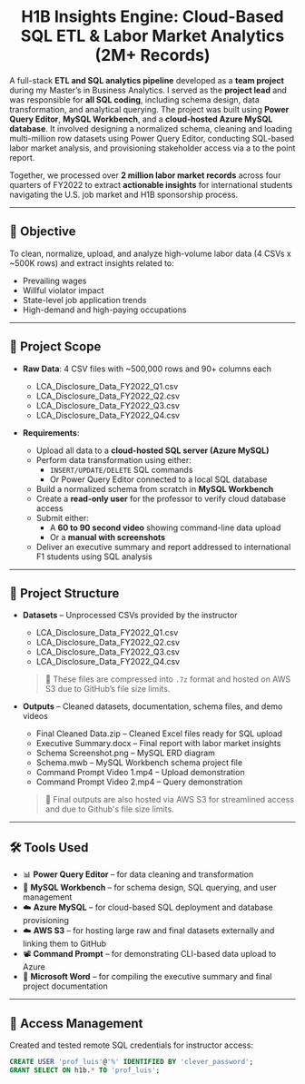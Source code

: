 <h1 align="center">H1B Insights Engine: Cloud-Based SQL ETL & Labor Market Analytics (2M+ Records)</h1>

A full-stack **ETL and SQL analytics pipeline** developed as a **team project** during my Master’s in Business Analytics. I served as the **project lead** and was responsible for **all SQL coding**, including schema design, data transformation, and analytical querying. The project was built using **Power Query Editor**, **MySQL Workbench**, and a **cloud-hosted Azure MySQL database**. It involved designing a normalized schema, cleaning and loading multi-million row datasets using Power Query Editor, conducting SQL-based labor market analysis, and provisioning stakeholder access via a to the point report.

Together, we processed over **2 million labor market records** across four quarters of FY2022 to extract **actionable insights** for international students navigating the U.S. job market and H1B sponsorship process.

---

## 🎯 Objective

To clean, normalize, upload, and analyze high-volume labor data (4 CSVs x ~500K rows) and extract insights related to:
- Prevailing wages
- Willful violator impact
- State-level job application trends
- High-demand and high-paying occupations

---

## 🧾 Project Scope

- **Raw Data**: 4 CSV files with ~500,000 rows and 90+ columns each  
  - LCA_Disclosure_Data_FY2022_Q1.csv  
  - LCA_Disclosure_Data_FY2022_Q2.csv  
  - LCA_Disclosure_Data_FY2022_Q3.csv  
  - LCA_Disclosure_Data_FY2022_Q4.csv  

- **Requirements**:
  - Upload all data to a **cloud-hosted SQL server (Azure MySQL)**
  - Perform data transformation using either:
    - `INSERT/UPDATE/DELETE` SQL commands  
    - Or Power Query Editor connected to a local SQL database
  - Build a normalized schema from scratch in **MySQL Workbench**
  - Create a **read-only user** for the professor to verify cloud database access
  - Submit either:
    - A **60 to 90 second video** showing command-line data upload
    - Or a **manual with screenshots**
  - Deliver an executive summary and report addressed to international F1 students using SQL analysis

---

## 📁 Project Structure

- **Datasets** – Unprocessed CSVs provided by the instructor  
  - LCA_Disclosure_Data_FY2022_Q1.csv  
  - LCA_Disclosure_Data_FY2022_Q2.csv  
  - LCA_Disclosure_Data_FY2022_Q3.csv  
  - LCA_Disclosure_Data_FY2022_Q4.csv  
  > 🔹 These files are compressed into `.7z` format and hosted on AWS S3 due to GitHub’s file size limits.

- **Outputs** – Cleaned datasets, documentation, schema files, and demo videos  
  - Final Cleaned Data.zip – Cleaned Excel files ready for SQL upload  
  - Executive Summary.docx – Final report with labor market insights  
  - Schema Screenshot.png – MySQL ERD diagram  
  - Schema.mwb – MySQL Workbench schema project file  
  - Command Prompt Video 1.mp4 – Upload demonstration  
  - Command Prompt Video 2.mp4 – Query demonstration  
  > 🔹 Final outputs are also hosted via AWS S3 for streamlined access and due to Github's file size limits.

---

## 🛠️ Tools Used

- 📊 **Power Query Editor** – for data cleaning and transformation  
- 🧩 **MySQL Workbench** – for schema design, SQL querying, and user management  
- ☁️ **Azure MySQL** – for cloud-based SQL deployment and database provisioning  
- ☁️ **AWS S3** – for hosting large raw and final datasets externally and linking them to GitHub  
- 📽️ **Command Prompt** – for demonstrating CLI-based data upload to Azure  
- 📝 **Microsoft Word** – for compiling the executive summary and final project documentation  

---

## 🔐 Access Management

Created and tested remote SQL credentials for instructor access:

```sql
CREATE USER 'prof_luis'@'%' IDENTIFIED BY 'clever_password';
GRANT SELECT ON h1b.* TO 'prof_luis';
